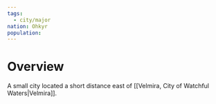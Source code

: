 ```yaml
---
tags:
  - city/major
nation: Ohkyr
population:
---
```

# Overview
A small city located a short distance east of [[Velmira, City of Watchful Waters|Velmira]].